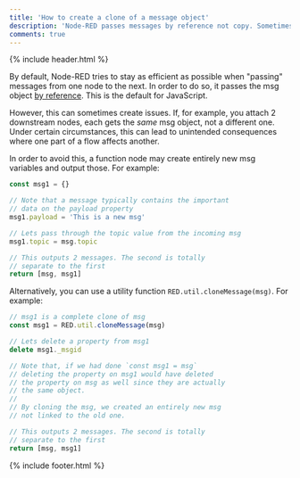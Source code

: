 ```yaml
---
title: 'How to create a clone of a message object'
description: 'Node-RED passes messages by reference not copy. Sometimes though, a copy is needed.'
comments: true
---
```

{% include header.html %}

By default, Node-RED tries to stay as efficient as possible when "passing" messages from one node to the next. In order to do so, it passes the msg object [by reference](https://hackernoon.com/grasp-by-value-and-by-reference-in-javascript-7ed75efa1293). This is the default for JavaScript.

However, this can sometimes create issues. If, for example, you attach 2 downstream nodes, each gets the _same_ msg object, not a different one. Under certain circumstances, this can lead to unintended consequences where one part of a flow affects another.

In order to avoid this, a function node may create entirely new msg variables and output those. For example:

```javascript
const msg1 = {}

// Note that a message typically contains the important
// data on the payload property
msg1.payload = 'This is a new msg'

// Lets pass through the topic value from the incoming msg
msg1.topic = msg.topic

// This outputs 2 messages. The second is totally
// separate to the first
return [msg, msg1]
```

Alternatively, you can use a utility function `RED.util.cloneMessage(msg)`. For example:

```javascript
// msg1 is a complete clone of msg
const msg1 = RED.util.cloneMessage(msg)

// Lets delete a property from msg1
delete msg1._msgid

// Note that, if we had done `const msg1 = msg`
// deleting the property on msg1 would have deleted
// the property on msg as well since they are actually
// the same object.
//
// By cloning the msg, we created an entirely new msg
// not linked to the old one.

// This outputs 2 messages. The second is totally
// separate to the first
return [msg, msg1]
```


{% include footer.html %}
